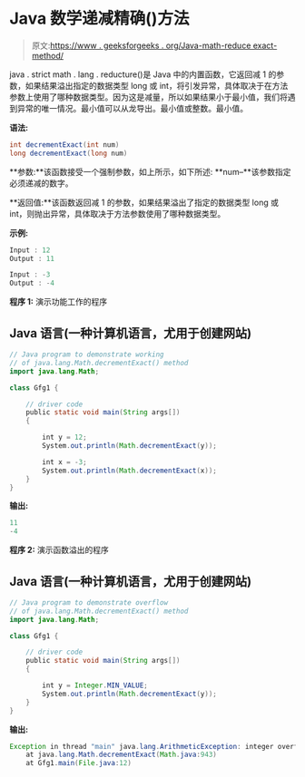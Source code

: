 # Java 数学递减精确()方法

> 原文:[https://www . geeksforgeeks . org/Java-math-reduce exact-method/](https://www.geeksforgeeks.org/java-math-decrementexact-method/)

java . strict math . lang . reducture()是 Java 中的内置函数，它返回减 1 的参数，如果结果溢出指定的数据类型 long 或 int，将引发异常，具体取决于在方法参数上使用了哪种数据类型。因为这是减量，所以如果结果小于最小值，我们将遇到异常的唯一情况。最小值可以从龙导出。最小值或整数。最小值。

**语法:**

```java
int decrementExact(int num)
long decrementExact(long num)

```

**参数:**该函数接受一个强制参数，如上所示，如下所述:
**num–**该参数指定必须递减的数字。

**返回值:**该函数返回减 1 的参数，如果结果溢出了指定的数据类型 long 或 int，则抛出异常，具体取决于方法参数使用了哪种数据类型。

**示例:**

```java
Input : 12
Output : 11

Input : -3 
Output : -4

```

**程序 1:** 演示功能工作的程序

## Java 语言(一种计算机语言，尤用于创建网站)

```java
// Java program to demonstrate working
// of java.lang.Math.decrementExact() method
import java.lang.Math;

class Gfg1 {

    // driver code
    public static void main(String args[])
    {

        int y = 12;
        System.out.println(Math.decrementExact(y));

        int x = -3;
        System.out.println(Math.decrementExact(x));
    }
}
```

**输出:**

```java
11
-4

```

**程序 2:** 演示函数溢出的程序

## Java 语言(一种计算机语言，尤用于创建网站)

```java
// Java program to demonstrate overflow
// of java.lang.Math.decrementExact() method
import java.lang.Math;

class Gfg1 {

    // driver code
    public static void main(String args[])
    {

        int y = Integer.MIN_VALUE;
        System.out.println(Math.decrementExact(y));
    }
}
```

**输出:**

```java
Exception in thread "main" java.lang.ArithmeticException: integer overflow
    at java.lang.Math.decrementExact(Math.java:943)
    at Gfg1.main(File.java:12)

```
